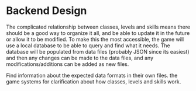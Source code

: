 # Backend Design
The complicated relationship between classes, levels and skills means there should be a good way to organize it all, and be able to update it in the future or allow it to be modified. To make this the most accessible, the game will use a local database to be able to query and find what it needs. The database will be populated from data files (probably JSON since its easiest) and then any changes can be made to the data files, and any modifications/additions can be added as new files.

Find information about the expected data formats in their own files.  the game systems for clarification about how classes, levels and skills work.